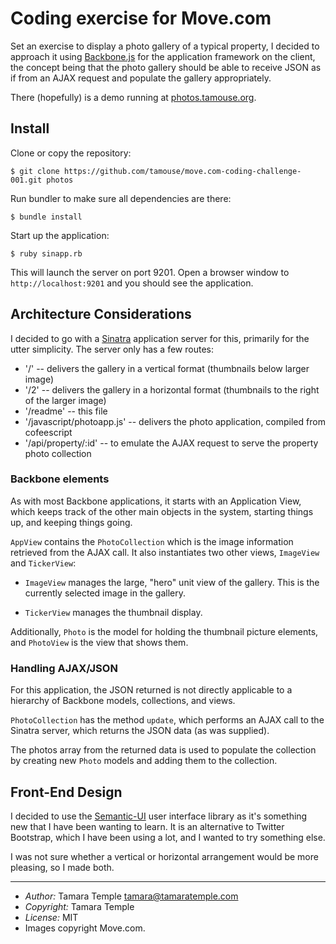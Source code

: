 # Coding exercise for Move.com

Set an exercise to display a photo gallery of a typical property, I
decided to approach it using [Backbone.js](http://backbonejs.org) for
the application framework on the client, the concept being that the
photo gallery should be able to receive JSON as if from an AJAX
request and populate the gallery appropriately.

There (hopefully) is a demo running at
[photos.tamouse.org](http://photos.tamouse.org).

## Install

Clone or copy the repository:

    $ git clone https://github.com/tamouse/move.com-coding-challenge-001.git photos

Run bundler to make sure all dependencies are there:

    $ bundle install

Start up the application:

    $ ruby sinapp.rb

This will launch the server on port 9201. Open a browser window to
`http://localhost:9201` and you should see the application.

## Architecture Considerations

I decided to go with a [Sinatra](http://sinatrarb.com) application
server for this, primarily for the utter simplicity. The server only
has a few routes:

- '/' -- delivers the gallery in a vertical format (thumbnails below
  larger image)
- '/2' -- delivers the gallery in a horizontal format (thumbnails to
  the right of the larger image)
- '/readme' -- this file
- '/javascript/photoapp.js' -- delivers the photo application,
  compiled from cofeescript
- '/api/property/:id' -- to emulate the AJAX request to serve the
  property photo collection

### Backbone elements

As with most Backbone applications, it starts with an Application
View, which keeps track of the other main objects in the system,
starting things up, and keeping things going.

`AppView` contains the `PhotoCollection` which is the image
information retrieved from the AJAX call. It also instantiates two
other views, `ImageView` and `TickerView`:

- `ImageView` manages the large, "hero" unit view of the gallery. This
  is the currently selected image in the gallery.

- `TickerView` manages the thumbnail display.

Additionally, `Photo` is the model for holding the thumbnail picture
elements, and `PhotoView` is the view that shows them.

### Handling AJAX/JSON 

For this application, the JSON returned is not directly applicable to
a hierarchy of Backbone models, collections, and views.

`PhotoCollection` has the method `update`, which performs an AJAX call
to the Sinatra server, which returns the JSON data (as was supplied).

The photos array from the returned data is used to populate the
collection by creating new `Photo` models and adding them to the
collection.


## Front-End Design

I decided to use the [Semantic-UI](http://semantic-ui.com/) user
interface library as it's something new that I have been wanting to
learn. It is an alternative to Twitter Bootstrap, which I have been
using a lot, and I wanted to try something else.

I was not sure whether a vertical or horizontal arrangement would be
more pleasing, so I made both.


*******

- *Author:* Tamara Temple <tamara@tamaratemple.com>
- *Copyright:* Tamara Temple
- *License:* MIT
- Images copyright Move.com.

